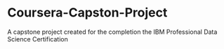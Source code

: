 # Coursera-Capston-Project
A capstone project created for the completion the IBM Professional Data Science Certification
